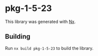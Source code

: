 # pkg-1-5-23

This library was generated with [Nx](https://nx.dev).

## Building

Run `nx build pkg-1-5-23` to build the library.
